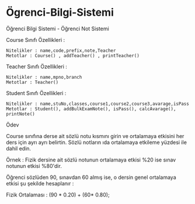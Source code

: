 # Ögrenci-Bilgi-Sistemi
Öğrenci Bilgi Sistemi - Öğrenci Not Sistemi

Course Sınıfı Özellikleri :

    Nitelikler : name,code,prefix,note,Teacher
    Metotlar : Course() , addTeacher() , printTeacher()

Teacher Sınıfı Özellikleri :

    Nitelikler : name,mpno,branch
    Metotlar : Teacher()

Student Sınıfı Özellikleri :

    Nitelikler : name,stuNo,classes,course1,course2,course3,avarage,isPass
    Metotlar : Student(), addBulkExamNote(), isPass(), calcAvarage(), printNote()

Ödev

Course sınıfına derse ait sözlü notu kısmını girin ve ortalamaya etkisini her ders için ayrı ayrı belirtin. Sözlü notların ıda ortalamaya etkileme yüzdesi ile dahil edin.

Örnek : Fizik dersine ait sözlü notunun ortalamaya etkisi %20 ise sınav notunun etkisi %80'dir.

Öğrenci sözlüden 90, sınavdan 60 almış ise, o dersin genel ortalamaya etkisi şu şekilde hesaplanır :

Fizik Ortalaması : (90 * 0.20) + (60* 0.80);
